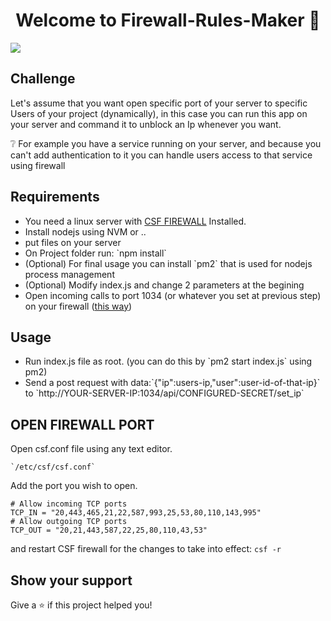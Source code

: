 <h1 align="center">Welcome to Firewall-Rules-Maker 👋</h1>
<p>
  <img src="https://img.shields.io/badge/version-1.0.0-blue.svg?cacheSeconds=2592000" />
</p>

## Challenge
Let's assume that you want open specific port of your server to specific Users of your project (dynamically), in this case you can run this app on your server and command it to unblock an Ip whenever you want.

❔️ For example you have a service running on your server, and because you can't add authentication to it you can handle users access to that service using firewall

## Requirements
<ul>
<li>You need a linux server with <a target="_blank" href="https://configserver.com/cp/csf.html">CSF FIREWALL</a> Installed.</li>
<li>Install nodejs using NVM or ..</li>
<li>put files on your server</li>
<li>On Project folder run: `npm install`</li>
<li>(Optional) For final usage you can install `pm2` that is used for nodejs process management</li>
<li>(Optional) Modify index.js and change 2 parameters at the begining</li>
<li>Open incoming calls to port 1034 (or whatever you set at previous step) on your firewall (<a href="#open-firewall-port">this way</a>)</li>
</ul>

## Usage
<ul>
<li>Run index.js file as root. (you can do this by `pm2 start index.js` using pm2)</li>
<li>Send a post request with data:`{"ip":users-ip,"user":user-id-of-that-ip}` to `http://YOUR-SERVER-IP:1034/api/CONFIGURED-SECRET/set_ip`</li>
</ul>


## OPEN FIREWALL PORT
Open csf.conf file using any text editor.

	`/etc/csf/csf.conf`

Add the port you wish to open.

	# Allow incoming TCP ports
	TCP_IN = "20,443,465,21,22,587,993,25,53,80,110,143,995"
	# Allow outgoing TCP ports
	TCP_OUT = "20,21,443,587,22,25,80,110,43,53"

and restart CSF firewall for the changes to take into effect:
	`csf -r`


## Show your support

Give a ⭐️ if this project helped you!


